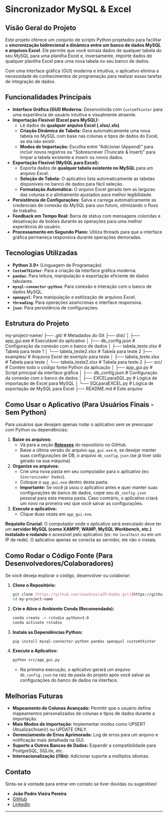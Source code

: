 # Sincronizador MySQL & Excel

## Visão Geral do Projeto

Este projeto oferece um conjunto de scripts Python projetados para facilitar a **sincronização bidirecional e dinâmica entre um banco de dados MySQL e arquivos Excel**. Ele permite que você extraia dados de qualquer tabela do seu MySQL para uma planilha Excel e, inversamente, importe dados de qualquer planilha Excel para uma nova tabela no seu banco de dados.

Com uma interface gráfica (GUI) moderna e intuitiva, o aplicativo elimina a necessidade de conhecimentos de programação para realizar essas tarefas de integração de dados.

## Funcionalidades Principais

* **Interface Gráfica (GUI) Moderna:** Desenvolvida com `CustomTkinter` para uma experiência de usuário intuitiva e visualmente atraente.
* **Importação Flexível (Excel para MySQL):**
    * Lê dados de **qualquer arquivo Excel (.xlsx/.xls)**.
    * **Criação Dinâmica de Tabela:** Gera automaticamente uma nova tabela no MySQL com base nas colunas e tipos de dados do Excel, se ela não existir.
    * **Modos de Importação:** Escolha entre "Adicionar (Append)" para incluir novos registros ou "Sobrescrever (Truncate & Insert)" para limpar a tabela existente e inserir os novos dados.
* **Exportação Flexível (MySQL para Excel):**
    * Exporta dados de **qualquer tabela existente no MySQL** para um arquivo Excel.
    * **Seleção de Tabela:** O aplicativo lista automaticamente as tabelas disponíveis no banco de dados para fácil seleção.
    * **Formatação Automática:** O arquivo Excel gerado tem as larguras das colunas e o alinhamento ajustados para melhor legibilidade.
* **Persistência de Configurações:** Salva e carrega automaticamente as credenciais de conexão do MySQL para uso futuro, otimizando o fluxo de trabalho.
* **Feedback em Tempo Real:** Barra de status com mensagens coloridas e desativação de botões durante as operações para uma melhor experiência do usuário.
* **Processamento em Segundo Plano:** Utiliza threads para que a interface gráfica permaneça responsiva durante operações demoradas.

## Tecnologias Utilizadas

* **Python 3.9+** (Linguagem de Programação)
* **`CustomTkinter`**: Para a criação da interface gráfica moderna.
* **`pandas`**: Para leitura, manipulação e exportação eficiente de dados tabulares.
* **`mysql-connector-python`**: Para conexão e interação com o banco de dados MySQL.
* **`openpyxl`**: Para manipulação e estilização de arquivos Excel.
* **`threading`**: Para operações assíncronas e interface responsiva.
* **`json`**: Para persistência de configurações.

## Estrutura do Projeto

my-project-name/
├── .git/                  # Metadados do Git
├── dist/
│   ├── app_gui.exe        # Executável do aplicativo
│   ├── db_config.json     # Configuração da conexão com o banco de dados
│   ├── tabela_teste.xlsx  # Tabela para teste 1
│   └── tabela_teste2.xlsx # Tabela para teste 2
├── examples/              # Arquivos Excel de exemplo para teste
│   ├── tabela_teste.xlsx  # Tabela para teste
│   └── tabela_teste2.xlsx # Tabela para teste 2
├── src/                   # Contém todo o código fonte Python da aplicação
│   ├── app_gui.py         # Script principal da interface gráfica
│   ├── db_config.json     # Configuração da conexão com o banco de dados
│   ├── EXCELparaSQL.py    # Lógica de importação de Excel para MySQL
│   └── SQLparaEXCEL.py    # Lógica de exportação de MySQL para Excel
├── README.md              # Este arquivo


## Como Usar o Aplicativo (Para Usuários Finais - Sem Python)

Para usuários que desejam apenas rodar o aplicativo sem se preocupar com Python ou dependências:

1.  **Baixe os arquivos:**
    * Vá para a seção [**Releases**](https://github.com/JoaoVieiraZP/dados/releases) do repositório no GitHub.
    * Baixe a última versão do arquivo `app_gui.exe` e, se desejar manter suas configurações de DB, o arquivo `db_config.json` (se já tiver sido gerado na sua máquina).
2.  **Organize os arquivos:**
    * Crie uma nova pasta em seu computador para o aplicativo (ex: `Sincronizador Dados`).
    * Coloque o `app_gui.exe` dentro desta pasta.
    * **Importante:** Se você já usou o aplicativo antes e quer manter suas configurações de banco de dados, copie seu `db_config.json` pessoal para esta mesma pasta. Caso contrário, o aplicativo criará um novo na primeira vez que você salvar as configurações.
3.  **Execute o aplicativo:**
    * Clique duas vezes em `app_gui.exe`.

**Requisito Crucial:** O computador onde o aplicativo será executado deve ter um **servidor MySQL (como XAMPP, WAMP, MySQL Workbench, etc.) instalado e rodando** e acessível pelo aplicativo (ex: no `localhost` ou em um IP de rede). O aplicativo apenas se conecta ao servidor, ele não o instala.

## Como Rodar o Código Fonte (Para Desenvolvedores/Colaboradores)

Se você deseja explorar o código, desenvolver ou colaborar:

1.  **Clone o Repositório:**
    ```bash
    git clone [https://github.com/JoaoVieiraZP/dados.git](https://github.com/JoaoVieiraZP/dados.git) my-project-name
    cd my-project-name
    ```
2.  **Crie e Ative o Ambiente Conda (Recomendado):**
    ```bash
    conda create -n rstudio python=3.9
    conda activate rstudio
    ```
3.  **Instale as Dependências Python:**
    ```bash
    pip install mysql-connector-python pandas openpyxl customtkinter
    ```
4.  **Execute o Aplicativo:**
    ```bash
    python src/app_gui.py
    ```
    * Na primeira execução, o aplicativo gerará um arquivo `db_config.json` na raiz da pasta do projeto após você salvar as configurações do banco de dados na interface.

## Melhorias Futuras

* **Mapeamento de Colunas Avançado:** Permitir que o usuário defina mapeamentos personalizados de colunas e tipos de dados durante a importação.
* **Mais Modos de Importação:** Implementar modos como UPSERT (Atualizar/Inserir) ou UPDATE ONLY.
* **Gerenciamento de Erros Aprimorado:** Log de erros para um arquivo e notificação mais detalhada na GUI.
* **Suporte a Outros Bancos de Dados:** Expandir a compatibilidade para PostgreSQL, SQLite, etc.
* **Internacionalização (i18n):** Adicionar suporte a múltiplos idiomas.

## Contato

Sinta-se à vontade para entrar em contato se tiver dúvidas ou sugestões!

* **João Pedro Vieira Pereira**
* [GitHub](https://github.com/JoaoVieiraZP)
* [LinkedIn](https://www.linkedin.com/in/jo%C3%A3o-pedro-vieira-pereira-7aab772b1/)

---
